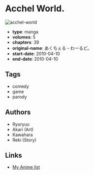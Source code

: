 # Acchel World.

![acchel-world](https://cdn.myanimelist.net/images/manga/2/156320.jpg)

-   **type**: manga
-   **volumes**: 5
-   **chapters**: 39
-   **original-name**: あくちぇる・わーるど。
-   **start-date**: 2010-04-10
-   **end-date**: 2010-04-10

## Tags

-   comedy
-   game
-   parody

## Authors

-   Ryuryuu
-   Akari (Art)
-   Kawahara
-   Reki (Story)

## Links

-   [My Anime list](https://myanimelist.net/manga/41867/Acchel_World)
